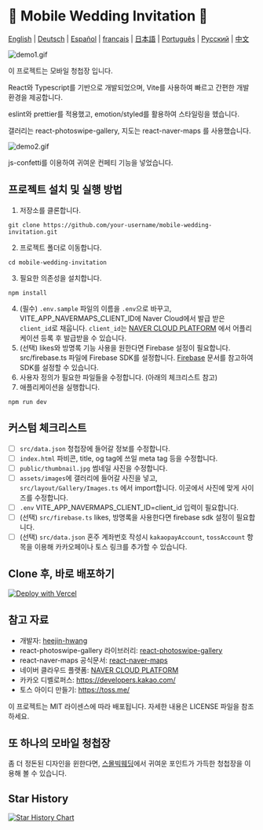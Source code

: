 # 💌 Mobile Wedding Invitation 💌

<sup><div align="left">
  <!-- Keep these links. Translations will automatically update with the README. -->
  [English](https://www.readme-i18n.com/heejin-hwang/mobile-wedding-invitation?lang=en) | 
  [Deutsch](https://www.readme-i18n.com/heejin-hwang/mobile-wedding-invitation?lang=de) | 
  [Español](https://www.readme-i18n.com/heejin-hwang/mobile-wedding-invitation?lang=es) | 
  [français](https://www.readme-i18n.com/heejin-hwang/mobile-wedding-invitation?lang=fr) | 
  [日本語](https://www.readme-i18n.com/heejin-hwang/mobile-wedding-invitation?lang=ja) | 
  [Português](https://www.readme-i18n.com/heejin-hwang/mobile-wedding-invitation?lang=pt) | 
  [Русский](https://www.readme-i18n.com/heejin-hwang/mobile-wedding-invitation?lang=ru) | 
  [中文](https://www.readme-i18n.com/heejin-hwang/mobile-wedding-invitation?lang=zh)
</div></sup>

![demo1.gif](demo1.gif)

이 프로젝트는 모바일 청첩장 입니다.

React와 Typescript를 기반으로 개발되었으며, Vite를 사용하여 빠르고 간편한 개발 환경을 제공합니다. 

eslint와 prettier를 적용했고, emotion/styled를 활용하여 스타일링을 헸습니다.

갤러리는 react-photoswipe-gallery, 지도는 react-naver-maps 를 사용했습니다.


![demo2.gif](demo2.gif)

js-confetti를 이용하여 귀여운 컨페티 기능을 넣었습니다.



## 프로젝트 설치 및 실행 방법

1. 저장소를 클론합니다.
```
git clone https://github.com/your-username/mobile-wedding-invitation.git
```
2. 프로젝트 폴더로 이동합니다.
```
cd mobile-wedding-invitation
```
3. 필요한 의존성을 설치합니다.
```
npm install
```
4. (필수) `.env.sample` 파일의 이름을 `.env`으로 바꾸고, VITE_APP_NAVERMAPS_CLIENT_ID에 Naver Cloud에서 발급 받은 `client_id`로 채웁니다. `client_id`는 [NAVER CLOUD PLATFORM](https://console.ncloud.com/naver-service/application) 에서 어플리케이션 등록 후 발급받을 수 있습니다.
5. (선택) likes와 방명록 기능 사용을 원한다면 Firebase 설정이 필요합니다. src/firebase.ts 파일에 Firebase SDK를 설정합니다. [Firebase](https://firebase.google.com/docs/web/setup?hl=ko) 문서를 참고하여 SDK를 설정할 수 있습니다.
6. 사용자 정의가 필요한 파일들을 수정합니다. (아래의 체크리스트 참고)
7. 애플리케이션을 실행합니다.
```
npm run dev
```



## 커스텀 체크리스트

- [ ] `src/data.json` 청첩장에 들어갈 정보를 수정합니다.
- [ ] `index.html` 파비콘, title, og tag에 쓰일 meta tag 등을 수정합니다.
- [ ] `public/thumbnail.jpg` 썸네일 사진을 수정합니다.
- [ ] `assets/images`에 갤러리에 들어갈 사진을 넣고, `src/layout/Gallery/Images.ts` 에서 import합니다. 이곳에서 사진에 맞게 사이즈를 수정합니다.
- [ ] `.env` VITE_APP_NAVERMAPS_CLIENT_ID=client_id 입력이 필요합니다.
- [ ] (선택) `src/firebase.ts` likes, 방명록을 사용한다면 firebase sdk 설정이 필요합니다.
- [ ] (선택) `src/data.json` 혼주 계좌번호 작성시 `kakaopayAccount`, `tossAccount` 항목을 이용해 카카오페이나 토스 링크를 추가할 수 있습니다.

## Clone 후, 바로 배포하기

[![Deploy with Vercel](https://vercel.com/button)](https://vercel.com/new/clone?repository-url=https%3A%2F%2Fgithub.com%2Fheejin-hwang%2Fmobile-wedding-invitation)


## 참고 자료

- 개발자: [heejin-hwang](https://github.com/heejin-hwang)
- react-photoswipe-gallery 라이브러리: [react-photoswipe-gallery](https://www.npmjs.com/package/react-photoswipe-gallery)
- react-naver-maps 공식문서: [react-naver-maps](https://zeakd.github.io/react-naver-maps/)
- 네이버 클라우드 플랫폼: [NAVER CLOUD PLATFORM](https://console.ncloud.com/naver-service/application)
- 카카오 디벨로퍼스: https://developers.kakao.com/
- 토스 아이디 만들기: https://toss.me/


이 프로젝트는 MIT 라이센스에 따라 배포됩니다. 자세한 내용은 LICENSE 파일을 참조하세요.

## 또 하나의 모바일 청첩장
좀 더 정돈된 디자인을 윈한다면, [스몰빅웨딩](https://bit.ly/4jEJQcg)에서 귀여운 포인트가 가득한 청첩장을 이용해 볼 수 있습니다.

## Star History

[![Star History Chart](https://api.star-history.com/svg?repos=heejin-hwang/mobile-wedding-invitation&type=Date)](https://star-history.com/#heejin-hwang/mobile-wedding-invitation&Date)

